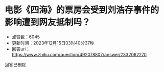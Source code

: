 # 电影《四海》的票房会受到刘浩存事件的影响遭到网友抵制吗？
- 点赞数：6045
- 更新时间：2023年12月15日03时40分37秒
- 回答url：https://www.zhihu.com/question/492078807/answer/2332082270
<body>
 <p data-pid="uB_U_aEb">回答已删除</p>
</body>